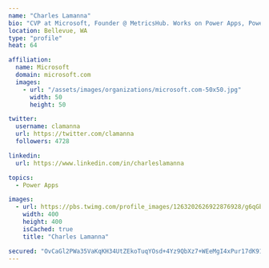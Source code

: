 ```yaml
---
name: "Charles Lamanna"
bio: "CVP at Microsoft, Founder @ MetricsHub. Works on Power Apps, Power Automate, Power Virtual Agent, Common Data Service and Dynamics 365."
location: Bellevue, WA
type: "profile"
heat: 64

affiliation:
  name: Microsoft
  domain: microsoft.com
  images:
    - url: "/assets/images/organizations/microsoft.com-50x50.jpg"
      width: 50
      height: 50

twitter:
  username: clamanna
  url: https://twitter.com/clamanna
  followers: 4728

linkedin:
  url: https://www.linkedin.com/in/charleslamanna

topics:
  - Power Apps

images:
  - url: https://pbs.twimg.com/profile_images/1263202626922876928/g6qGbHZ-_400x400.jpg
    width: 400
    height: 400
    isCached: true
    title: "Charles Lamanna"

secured: "OvCaGl2PWa35VaKqKH34UtZEkoTuqYOsd+4Yz9QbXz7+WEeMgI4xPur17dK918lmdqYYmicRsSsmAUVuNnkz1jCU56TLM2m+dH/IwT5kooF0QgjsDqx/pZQKdfeor2KCFkM/QbTfLIp3D+tvbjU3JAxB8//hjmM+5xYm4KqncWD39BQeVg2AmG5IIsTl/5EXAWzQ3/acfzd7zoe0rGWchnLK4Tmh18AxRQpKBn5zXb4l7jkF5PybQk7CCX6FL23fVAcRBW6w+SSf+cKMNWRhWiWC+32Ejkh91RxR+w6a1iAMqw09W5GDcY1iUpuHH2LTTLTuBV7VPfPdX4WC60cbX4keQw1GLWBiR7L7Xku6U0r0ZdeFg0B/pxb1c7fZYf70G1ZOi907T6ns5xdrUmew113gLe8CjmX16gu/bFloZaQ=;VIdJ0cOu4QJYHSS+K6jBcQ=="
---
```


